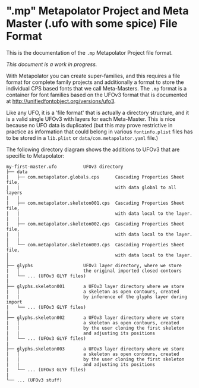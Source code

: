 # ".mp" Metapolator Project and Meta Master (.ufo with some spice) File Format

This is the documentation of the `.mp` Metapolator Project file format.

_This document is a work in progress._

With Metapolator you can create super-families, and this requires a file format for complete family projects and additionally a format to store the individual CPS based fonts that we call Meta-Masters.
The `.mp` format is a container for font families based on the UFOv3 format that is documented at <http://unifiedfontobject.org/versions/ufo3>. 

Like any UFO, it is a 'file format' that is actually a directory structure, and it is a valid single UFOv3 with layers for each Meta-Master.
This is nice because no UFO data is duplicated (but this may prove restrictive in practice as information that could belong in various `fontinfo.plist` files has to be stored in a `lib.plist` or `data/com.metapolator.yaml` file.)

The following directory diagram shows the additions to UFOv3 that are specific to Metapolator:

```
my-first-master.ufo          UFOv3 directory
├── data
|   ├── com.metapolator.globals.cps      Cascading Properties Sheet file, 
|   |                                    with data global to all layers
|   |
|   ├── com.metapolator.skeleton001.cps  Cascading Properties Sheet file, 
|   |                                    with data local to the layer.
|   |
|   ├── com.metapolator.skeleton002.cps  Cascading Properties Sheet file, 
|   |                                    with data local to the layer.
|   |
│   └── com.metapolator.skeleton003.cps  Cascading Properties Sheet file, 
│                                        with data local to the layer.
│
├── glyphs                   UFOv3 layer directory, where we store
|   │                        the original imported closed contours
|   └── ... (UFOv3 GLYF files)
|
├── glyphs.skeleton001       a UFOv3 layer directory where we store
|   │                        a skeleton as open contours, created 
|   |                        by inference of the glyphs layer during import 
|   └── ... (UFOv3 GLYF files)
|
├── glyphs.skeleton002       a UFOv3 layer directory where we store
|   │                        a skeleton as open contours, created
|   |                        by the user cloning the first skeleton
|   |                        and adjusting its positions 
|   └── ... (UFOv3 GLYF files)
|
├── glyphs.skeleton003       a UFOv3 layer directory where we store
|   │                        a skeleton as open contours, created
|   |                        by the user cloning the first skeleton
|   |                        and adjusting its positions 
|   └── ... (UFOv3 GLYF files)
|
└── ... (UFOv3 stuff)
```